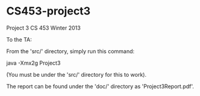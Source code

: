 CS453-project3
==============

Project 3 CS 453 Winter 2013

To the TA:

From the 'src/' directory, simply run this command:

java -Xmx2g Project3

(You must be under the 'src/' directory for this to work).

The report can be found under the 'doc/' directory as 'Project3Report.pdf'.


